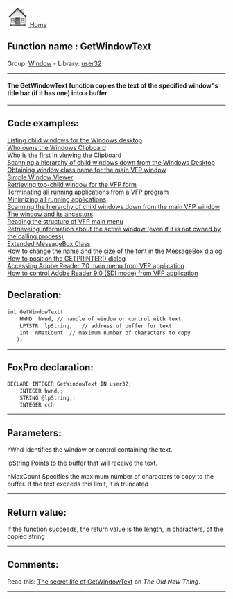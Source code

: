 [<img src="../../images/home.png"> Home ](https://github.com/VFPX/Win32API)  

## Function name : GetWindowText
Group: [Window](../../functions_group.md#Window)  -  Library: [user32](../../Libraries.md#user32)  
***  


#### The GetWindowText function copies the text of the specified window"s title bar (if it has one) into a buffer
***  


## Code examples:
[Listing child windows for the Windows desktop](../../samples/sample_027.md)  
[Who owns the Windows Clipboard](../../samples/sample_029.md)  
[Who is the first in viewing the Clipboard](../../samples/sample_030.md)  
[Scanning a hierarchy of child windows down from the Windows Desktop](../../samples/sample_045.md)  
[Obtaining window class name for the main VFP window](../../samples/sample_049.md)  
[Simple Window Viewer](../../samples/sample_057.md)  
[Retrieving top-child window for the VFP form](../../samples/sample_209.md)  
[Terminating all running applications from a VFP program](../../samples/sample_243.md)  
[Minimizing all running applications](../../samples/sample_244.md)  
[Scanning the hierarchy of child windows down from the main VFP window](../../samples/sample_261.md)  
[The window and its ancestors](../../samples/sample_266.md)  
[Reading the structure of VFP main menu](../../samples/sample_337.md)  
[Retrieveing information about the active window (even if it is not owned by the calling process)](../../samples/sample_371.md)  
[Extended MessageBox Class](../../samples/sample_418.md)  
[How to change the name and the size of the font in the MessageBox dialog](../../samples/sample_434.md)  
[How to position the GETPRINTER() dialog](../../samples/sample_482.md)  
[Accessing Adobe Reader 7.0 main menu from VFP application](../../samples/sample_495.md)  
[How to control Adobe Reader 9.0 (SDI mode) from VFP application](../../samples/sample_550.md)  

## Declaration:
```foxpro  
int GetWindowText(
    HWND  hWnd,	// handle of window or control with text
    LPTSTR  lpString,	// address of buffer for text
    int  nMaxCount 	// maximum number of characters to copy
   );  
```  
***  


## FoxPro declaration:
```foxpro  
DECLARE INTEGER GetWindowText IN user32;
	INTEGER hwnd,;
	STRING @lpString,;
	INTEGER cch  
```  
***  


## Parameters:
hWnd
Identifies the window or control containing the text. 

lpString
Points to the buffer that will receive the text. 

nMaxCount
Specifies the maximum number of characters to copy to the buffer. If the text exceeds this limit, it is truncated  
***  


## Return value:
If the function succeeds, the return value is the length, in characters, of the copied string  
***  


## Comments:
Read this: <a href="http://blogs.msdn.com/oldnewthing/archive/2003/08/21/54675.aspx">The secret life of GetWindowText</a> on <Em>The Old New Thing</Em>.  
  
***  

